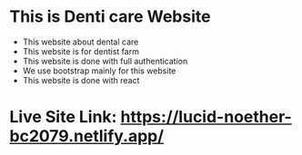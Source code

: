 # This is Denti care Website

- This website about dental care 
- This website is for dentist farm
- This website is done with full authentication
- We use bootstrap mainly for this website
- This website is done with react
# Live Site Link: https://lucid-noether-bc2079.netlify.app/
